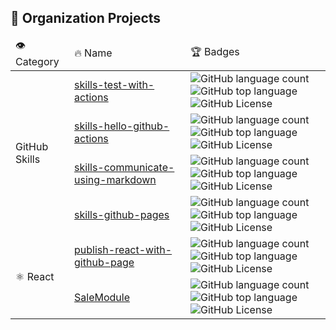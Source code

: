 ## 🦋 Organization Projects

<table>
    <thead>
        <tr>
            <td>👁️ Category</td>
            <td>🔥 Name</td>
            <td>🏆 Badges</td>
        </tr>
    </thead>
    <tbody>
        <tr>
            <td rowspan="4">GitHub Skills</td>
            <td>
                <a href="https://github.com/hadonis-testing/skills-test-with-actions">skills-test-with-actions</a>
            </td>
            <td>
                <img alt="GitHub language count" src="https://img.shields.io/github/languages/count/hadonis-testing/skills-test-with-actions">
                <img alt="GitHub top language" src="https://img.shields.io/github/languages/top/hadonis-testing/skills-test-with-actions">
                <img alt="GitHub License" src="https://img.shields.io/github/license/hadonis-testing/skills-test-with-actions">
            </td>
        </tr>
        <tr>
            <td>
                <a href="https://github.com/hadonis-testing/skills-hello-github-actions">skills-hello-github-actions</a>
            </td>
            <td>
                <img alt="GitHub language count" src="https://img.shields.io/github/languages/count/hadonis-testing/skills-hello-github-actions">
                <img alt="GitHub top language" src="https://img.shields.io/github/languages/top/hadonis-testing/skills-hello-github-actions">
                <img alt="GitHub License" src="https://img.shields.io/github/license/hadonis-testing/skills-hello-github-actions">
            </td>
        </tr>
        <tr>
            <td>
                <a href="https://github.com/hadonis-testing/skills-communicate-using-markdown">skills-communicate-using-markdown</a>
            </td>
            <td>
                <img alt="GitHub language count" src="https://img.shields.io/github/languages/count/hadonis-testing/skills-communicate-using-markdown">
                <img alt="GitHub top language" src="https://img.shields.io/github/languages/top/hadonis-testing/skills-communicate-using-markdown">
                <img alt="GitHub License" src="https://img.shields.io/github/license/hadonis-testing/skills-communicate-using-markdown">
            </td>
        </tr>
        <tr>
            <td>
                <a href="https://github.com/hadonis-testing/skills-github-pages">skills-github-pages</a>
            </td>
            <td>
                <img alt="GitHub language count" src="https://img.shields.io/github/languages/count/hadonis-testing/skills-github-pages">
                <img alt="GitHub top language" src="https://img.shields.io/github/languages/top/hadonis-testing/skills-github-pages">
                <img alt="GitHub License" src="https://img.shields.io/github/license/hadonis-testing/skills-github-pages">
            </td>
        </tr>
        <tr>
            <td rowspan="2">⚛️ React</td>
            <td>
                <a href="https://github.com/hadonis-testing/publish-react-with-github-page">publish-react-with-github-page</a>
            </td>
            <td>
                <img alt="GitHub language count" src="https://img.shields.io/github/languages/count/hadonis-testing/publish-react-with-github-page">
                <img alt="GitHub top language" src="https://img.shields.io/github/languages/top/hadonis-testing/publish-react-with-github-page">
                <img alt="GitHub License" src="https://img.shields.io/github/license/hadonis-testing/publish-react-with-github-page">
            </td>
        </tr>
        <tr>
            <td>
                <a href="https://github.com/hadonis-testing/SaleModule">SaleModule</a>
            </td>
            <td>
                <img alt="GitHub language count" src="https://img.shields.io/github/languages/count/hadonis-testing/SaleModule">
                <img alt="GitHub top language" src="https://img.shields.io/github/languages/top/hadonis-testing/SaleModule">
                <img alt="GitHub License" src="https://img.shields.io/github/license/hadonis-testing/SaleModule">
            </td>
        </tr>
    </tbody>
</table>